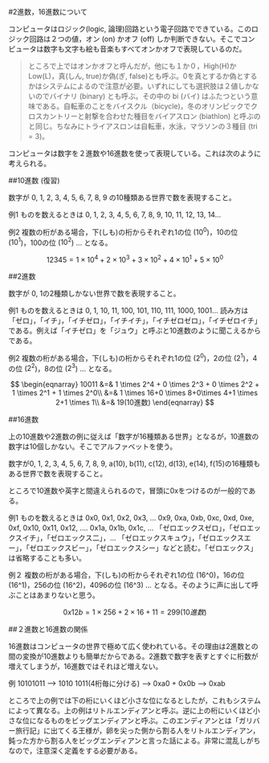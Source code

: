 <script src="http://cdnjs.cloudflare.com/ajax/libs/mathjax/2.7.0/MathJax.js?config=TeX-AMS-MML_HTMLorMML" type="text/javascript"></script>

#2進数，16進数について

コンピュータはロジック(logic, 論理)回路という電子回路でできている。このロジック回路は２つの値，オン (on) かオフ (off) しか判断できない。そこでコンピュータは数字も文字も絵も音楽もすべてオンかオフで表現しているのだ。


>ところで上ではオンかオフと呼んだが，他にも１か０，High(H)かLow(L)，真(しん, true)か偽(ぎ, false)とも呼ぶ。0を真とするか偽とするかはシステムによるので注意が必要。いずれにしても選択肢は２値しかないのでバイナリ (binary) とも呼ぶ。その中の bi (バイ) はふたつという意味である。自転車のことをバイスクル（bicycle)，冬のオリンピックでクロスカントリーと射撃を合わせた種目をバイアスロン (biathlon) と呼ぶのと同じ。ちなみにトライアスロンは自転車，水泳，マラソンの３種目 (tri = 3)。


コンピュータは数字を２進数や16進数を使って表現している。これは次のように考えられる。

##10進数 (復習)

数字が 0, 1, 2, 3, 4, 5, 6, 7, 8, 9 の10種類ある世界で数を表現すること。


例1
ものを数えるときは 0, 1, 2, 3, 4, 5, 6, 7, 8, 9, 10, 11, 12, 13, 14...

例2
複数の桁がある場合，下(しも)の桁からそれぞれ1の位 ($10^0$)，10の位 ($10^1$)，100の位 ($10^2$) … となる。

$$
 12345 = 1 \times 10^4 + 2 \times 10^3 + 3 \times 10^2 + 4 \times 10^1 + 5 \times 10^0
$$

##2進数

数字が 0, 1の2種類しかない世界で数を表現すること。


例1
ものを数えるときは 0, 1, 10, 11, 100, 101, 110, 111, 1000, 1001…
読み方は「ゼロ」，「イチ」，「イチゼロ」，「イチイチ」，「イチゼロゼロ」，「イチゼロイチ」である。例えば「イチゼロ」を「ジュウ」と呼ぶと10進数のように聞こえるからである。

例2
複数の桁がある場合，下(しも)の桁からそれぞれ1の位 ($2^0$)，2の位 ($2^1$)，4の位 ($2^2$)，8の位 ($2^3$) … となる。

$$
\begin{eqnarray}
10011 &=& 1 \times 2^4 + 0 \times 2^3 + 0 \times 2^2 + 1 \times 2^1 + 1 \times 2^0\\
&=& 1 \times 16+0 \times 8+0\times 4+1 \times 2+1 \times 1\\
&=& 19(10進数)
\end{eqnarray}
$$

##16進数

上の10進数や2進数の例に従えば「数字が16種類ある世界」となるが，10進数の数字は10個しかない。そこでアルファベットを使う。

数字が0, 1, 2, 3, 4, 5, 6, 7, 8, 9, a(10), b(11), c(12), d(13), e(14), f(15)の16種類もある世界で数を表現すること。

ところで10進数や英字と間違えられるので，冒頭に0xをつけるのが一般的である。

例1
ものを数えるときは 0x0, 0x1, 0x2, 0x3, … 0x9, 0xa, 0xb, 0xc, 0xd, 0xe, 0xf, 0x10, 0x11, 0x12, …. 0x1a, 0x1b, 0x1c, …
「ゼロエックスゼロ」，「ゼロエックスイチ」，「ゼロエックス二」，… 「ゼロエックスキュウ」，「ゼロエックスエー」，「ゼロエックスビー」，「ゼロエックスシー」などと読む。「ゼロエックス」は省略することも多い。

例２
複数の桁がある場合，下(しも)の桁からそれぞれ1の位 (16^0)，16の位 (16^1)，256の位 (16^2)，4096の位 (16^3) … となる。そのように声に出して呼ぶことはあまりないと思う。

$$
0x12b = 1\times 256+2 \times 16+11=299 (10進数)
$$

##２進数と16進数の関係

16進数はコンピュータの世界で極めて広く使われている。その理由は2進数との間の変換が10進数よりも簡単だからである。2進数で数字を表すとすぐに桁数が増えてしまうが，16進数ではそれほど増えない。

例  10101011 —> 1010  1011(4桁毎に分ける) —> 0xa0 + 0x0b —> 0xab

ところで上の例では下の桁にいくほど小さな位になるとしたが，これもシステムによって異なる。上の例はリトルエンディアンと呼ぶ。逆に上の桁にいくほど小さな位になるものをビッグエンディアンと呼ぶ。このエンディアンとは「ガリバー旅行記」に出てくる王様が，卵を尖った側から割る人をリトルエンディアン，鈍った方から割る人をビッグエンディアンと言った話による。非常に混乱しがちなので，注意深く定義をする必要がある。
